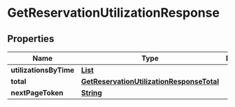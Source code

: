 

# GetReservationUtilizationResponse


## Properties

| Name | Type | Description | Notes |
|------------ | ------------- | ------------- | -------------|
|**utilizationsByTime** | [**List**](List.md) |  |  |
|**total** | [**GetReservationUtilizationResponseTotal**](GetReservationUtilizationResponseTotal.md) |  |  [optional] |
|**nextPageToken** | [**String**](String.md) |  |  [optional] |



